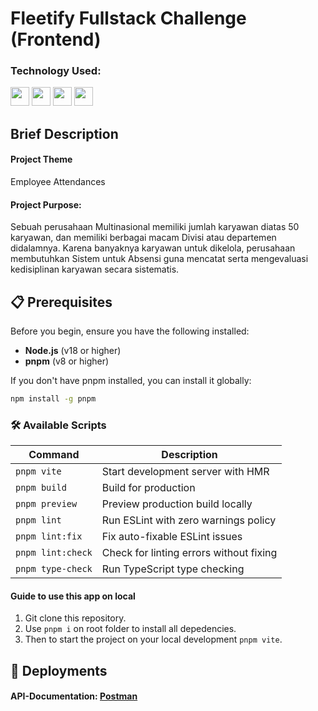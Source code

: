 # Fleetify Fullstack Challenge (Frontend)

### Technology Used:

<p align="left">    
<img src="https://cdn.jsdelivr.net/gh/devicons/devicon@latest/icons/typescript/typescript-original.svg" width="30" height="30" />
<img src="https://cdn.jsdelivr.net/gh/devicons/devicon@latest/icons/vitejs/vitejs-original.svg" width="30" height="30" />
<img src="https://cdn.jsdelivr.net/gh/devicons/devicon@latest/icons/sass/sass-original.svg" width="30" height="30" />
<img src="https://cdn.jsdelivr.net/gh/devicons/devicon@latest/icons/tailwindcss/tailwindcss-original.svg" width="30" height="30" />
</p>

## Brief Description

#### Project Theme

Employee Attendances

#### Project Purpose:

Sebuah perusahaan Multinasional memiliki jumlah karyawan diatas 50 karyawan, dan memiliki berbagai macam Divisi atau departemen didalamnya. Karena banyaknya karyawan untuk dikelola, perusahaan membutuhkan Sistem untuk Absensi guna mencatat serta mengevaluasi kedisiplinan karyawan secara sistematis.

## 📋 Prerequisites

Before you begin, ensure you have the following installed:

- **Node.js** (v18 or higher)
- **pnpm** (v8 or higher)

If you don't have pnpm installed, you can install it globally:

```bash
npm install -g pnpm
```

### 🛠️ Available Scripts

| Command           | Description                             |
| ----------------- | --------------------------------------- |
| `pnpm vite`        | Start development server with HMR       |
| `pnpm build`      | Build for production                    |
| `pnpm preview`    | Preview production build locally        |
| `pnpm lint`       | Run ESLint with zero warnings policy    |
| `pnpm lint:fix`   | Fix auto-fixable ESLint issues          |
| `pnpm lint:check` | Check for linting errors without fixing |
| `pnpm type-check` | Run TypeScript type checking            |

#### Guide to use this app on local

1. Git clone this repository.
2. Use `pnpm i` on root folder to install all depedencies.
3. Then to start the project on your local development `pnpm vite`.

## 🔧 Deployments
#### API-Documentation: [Postman](https://documenter.getpostman.com/view/43445325/2sB3HqGHzu)
